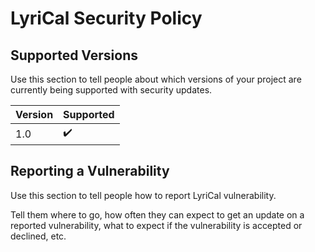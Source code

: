 # LyriCal Security Policy

## Supported Versions

Use this section to tell people about which versions of your project are
currently being supported with security updates.

| Version | Supported          |
| ------- | ------------------ |
|    1.0  | ✔️               |

## Reporting a Vulnerability

Use this section to tell people how to report LyriCal vulnerability.

Tell them where to go, how often they can expect to get an update on a
reported vulnerability, what to expect if the vulnerability is accepted or
declined, etc.
